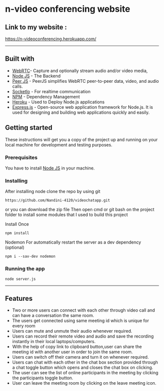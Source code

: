 
# n-video conferencing website 
## Link to my website : 
<https://n-videoconferencing.herokuapp.com/>

- - - -
## Built with 
* [WebRTC](https://webrtc.org/)- Capture and optionally stream audio and/or video media, 
* [Node JS](https://nodejs.org/en/) - The Backend
* [Peer JS](https://peerjs.com/) - PeerJS simplifies WebRTC peer-to-peer data, video, and audio calls.
* [SocketIo](https://socket.io/) - For realtime communication
* [NPM](https://www.npmjs.com/) - Dependency Management
* [Heroku](https://id.heroku.com/login) - Used to Deploy Node.js applications
* [Express.js](https://expressjs.com/) - Open-source web application framework for Node.js. It is used for designing and building web applications quickly and easily.

## Getting started 
These instructions will get you a copy of the project up and running on your local machine for development and testing purposes.

### Prerequisites 
You have to install [Node JS](https://nodejs.org/en/) in your machine.

### Installing 
After installing node clone the repo by using git 

`https://github.com/Nandini-4120/videochatapp.git`

or you can download the zip file
Then open cmd or git bash on the project folder to install some modules that I used to build this project

Install Once

`npm install`

Nodemon For automatically restart the server as a dev dependency (optional)

`npm i --sav-dev nodemon`

### Running the app 
`node server.js`
- - - -

## Features
* Two or more users can connect with each other through video call and can have a conversation the same room.
* The users get connected using same meeting id which is unique for every room
* Users can mute and unmute their audio whenever required.
* Users can record their remote video and audio and save the recording instantly in their local laptops/computers.
* With the help of copy link to clipboard button,user can share the meeting id with another user in order to join the same room.
* Users can switch off their camera and turn it on whenever required.
* Users can chat with each other in the chat box section provided through a chat toggle button which opens and closes the chat box on clicking.
* The user can see the list of online participants in the meeting by clicking the participants toggle button. 
* User can leave the meeting room by clicking on the leave meeting icon.
